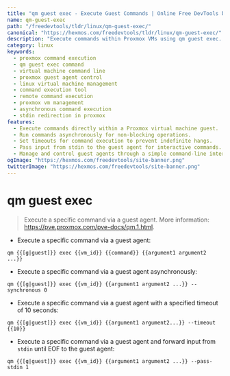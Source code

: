 ```yaml
---
title: "qm guest exec - Execute Guest Commands | Online Free DevTools by Hexmos"
name: qm-guest-exec
path: "/freedevtools/tldr/linux/qm-guest-exec/"
canonical: "https://hexmos.com/freedevtools/tldr/linux/qm-guest-exec/"
description: "Execute commands within Proxmox VMs using qm guest exec.  Manage guest agents and control virtual machine processes easily. Free online tool, no registration required."
category: linux
keywords:
  - proxmox command execution
  - qm guest exec command
  - virtual machine command line
  - proxmox guest agent control
  - linux virtual machine management
  - command execution tool
  - remote command execution
  - proxmox vm management
  - asynchronous command execution
  - stdin redirection in proxmox
features:
  - Execute commands directly within a Proxmox virtual machine guest.
  - Run commands asynchronously for non-blocking operations.
  - Set timeouts for command execution to prevent indefinite hangs.
  - Pass input from stdin to the guest agent for interactive commands.
  - Manage and control guest agents through a simple command-line interface.
ogImage: "https://hexmos.com/freedevtools/site-banner.png"
twitterImage: "https://hexmos.com/freedevtools/site-banner.png"
---
```


# qm guest exec

> Execute a specific command via a guest agent.
> More information: <https://pve.proxmox.com/pve-docs/qm.1.html>.

- Execute a specific command via a guest agent:

`qm {{[g|guest]}} exec {{vm_id}} {{command}} {{argument1 argument2 ...}}`

- Execute a specific command via a guest agent asynchronously:

`qm {{[g|guest]}} exec {{vm_id}} {{argument1 argument2 ...}} --synchronous 0`

- Execute a specific command via a guest agent with a specified timeout of 10 seconds:

`qm {{[g|guest]}} exec {{vm_id}} {{argument1 argument2...}} --timeout {{10}}`

- Execute a specific command via a guest agent and forward input from `stdin` until EOF to the guest agent:

`qm {{[g|guest]}} exec {{vm_id}} {{argument1 argument2 ...}} --pass-stdin 1`
